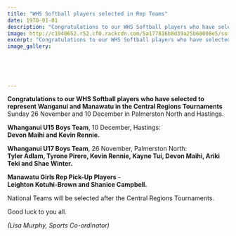 ```yaml
---
title: "WHS Softball players selected in Rep Teams"
date: 1970-01-01
description: "Congratulations to our WHS Softball players who have selected to represent Wanganui and Manawatu in the Central Regions Tournaments..."
image: http://c1940652.r52.cf0.rackcdn.com/5a177816b8d39a25b60008e5/softball-image.jpg
excerpt: "Congratulations to our WHS Softball players who have selected to represent Wanganui and Manawatu in the Central Regions Tournaments."
image_gallery:
    
    
    
    
    
---
```


<p><strong>Congratulations to our WHS Softball players who have selected to represent Wanganui and Manawatu in the Central Regions Tournaments</strong> Sunday 26 November and 10 December in Palmerston North and Hastings.</p>
<p><strong>Whanganui U15 Boys Team</strong>, 10 December, Hastings:<br /><strong>Devon Maihi and Kevin Rennie.</strong></p>
<div class="text_exposed_show">
<p><strong>Whanganui U17 Boys Team</strong>, 26 November, Palmerston North:<br /><strong>Tyler Adlam, Tyrone Pirere, Kevin Rennie, Kayne Tui, Devon Maihi, Ariki Teki and Shae Winter.</strong></p>
<p><strong>Manawatu Girls Rep Pick-Up Players</strong> - <br /><strong>Leighton Kotuhi-Brown and Shanice Campbell.</strong></p>
<p>National Teams will be selected after the Central Regions Tournaments.</p>
<p>Good luck to you all.</p>
<p><em>(Lisa Murphy, Sports Co-ordinator)</em></p>
</div>

